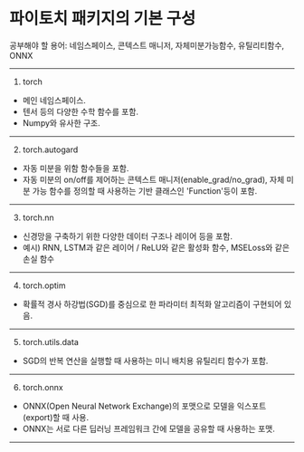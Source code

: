 # 파이토치 패키지의 기본 구성  


공부해야 할 용어: 네임스페이스, 콘텍스트 매니저, 자체미분가능함수, 유틸리티함수, ONNX

---
1. torch  
- 메인 네임스페이스.  
- 텐서 등의 다양한 수학 함수를 포함.  
- Numpy와 유사한 구조. 
---
2. torch.autogard  
- 자동 미분을 위함 함수들을 포함.  
- 자동 미분의 on/off를 제어하는 콘텍스트 매니저(enable_grad/no_grad), 자체 미분 가능 함수를 정의할 때 사용하는 기반 클래스인 'Function'등이 포함.  
---
3. torch.nn  
- 신경망을 구축하기 위한 다양한 데이터 구조나 레이어 등을 포함.  
- 예시) RNN, LSTM과 같은 레이어 / ReLU와 같은 활성화 함수, MSELoss와 같은 손실 함수  
---
4. torch.optim  
- 확률적 경사 하강법(SGD)를 중심으로 한 파라미터 최적화 알고리즘이 구현되어 있음.   
---
5. torch.utils.data  
- SGD의 반복 연산을 실행할 때 사용하는 미니 배치용 유틸리티 함수가 포함.  
---
6. torch.onnx  
- ONNX(Open Neural Network Exchange)의 포맷으로 모델을 익스포트(export)할 때 사용.  
- ONNX는 서로 다른 딥러닝 프레임워크 간에 모델을 공유할 때 사용하는 포맷.
---
